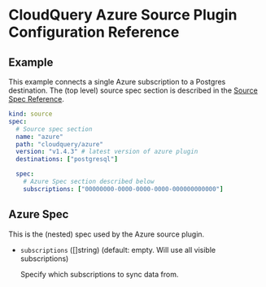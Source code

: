 # CloudQuery Azure Source Plugin Configuration Reference

## Example

This example connects a single Azure subscription to a Postgres destination. The (top level) source spec section is described in the [Source Spec Reference](https://www.cloudquery.io/docs/reference/source-spec).

```yml
kind: source
spec:
  # Source spec section
  name: "azure"
  path: "cloudquery/azure"
  version: "v1.4.3" # latest version of azure plugin
  destinations: ["postgresql"]

  spec:
    # Azure Spec section described below
    subscriptions: ["00000000-0000-0000-0000-000000000000"]
```

## Azure Spec

This is the (nested) spec used by the Azure source plugin.

- `subscriptions` ([]string) (default: empty. Will use all visible subscriptions)

  Specify which subscriptions to sync data from.
